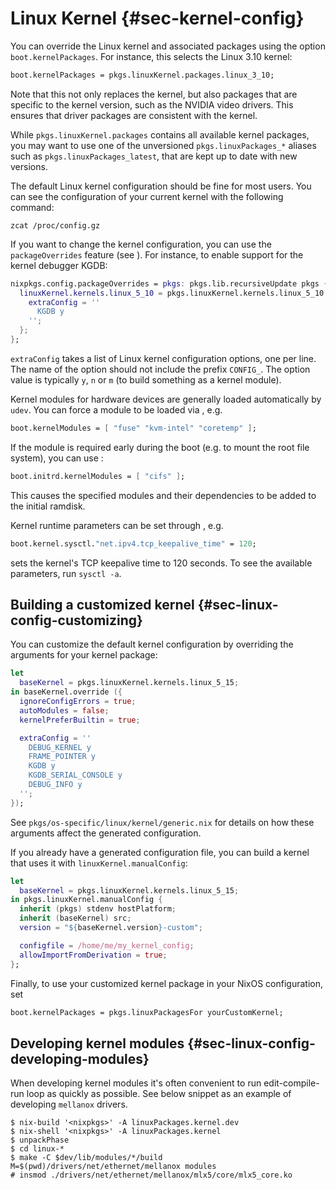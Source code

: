 # Linux Kernel {#sec-kernel-config}

You can override the Linux kernel and associated packages using the
option `boot.kernelPackages`. For instance, this selects the Linux 3.10
kernel:

```nix
boot.kernelPackages = pkgs.linuxKernel.packages.linux_3_10;
```

Note that this not only replaces the kernel, but also packages that are
specific to the kernel version, such as the NVIDIA video drivers. This
ensures that driver packages are consistent with the kernel.

While `pkgs.linuxKernel.packages` contains all available kernel packages,
you may want to use one of the unversioned `pkgs.linuxPackages_*` aliases
such as `pkgs.linuxPackages_latest`, that are kept up to date with new
versions.

The default Linux kernel configuration should be fine for most users.
You can see the configuration of your current kernel with the following
command:

```ShellSession
zcat /proc/config.gz
```

If you want to change the kernel configuration, you can use the
`packageOverrides` feature (see [](#sec-customising-packages)). For
instance, to enable support for the kernel debugger KGDB:

```nix
nixpkgs.config.packageOverrides = pkgs: pkgs.lib.recursiveUpdate pkgs {
  linuxKernel.kernels.linux_5_10 = pkgs.linuxKernel.kernels.linux_5_10.override {
    extraConfig = ''
      KGDB y
    '';
  };
};
```

`extraConfig` takes a list of Linux kernel configuration options, one
per line. The name of the option should not include the prefix
`CONFIG_`. The option value is typically `y`, `n` or `m` (to build
something as a kernel module).

Kernel modules for hardware devices are generally loaded automatically
by `udev`. You can force a module to be loaded via
[](#opt-boot.kernelModules), e.g.

```nix
boot.kernelModules = [ "fuse" "kvm-intel" "coretemp" ];
```

If the module is required early during the boot (e.g. to mount the root
file system), you can use [](#opt-boot.initrd.kernelModules):

```nix
boot.initrd.kernelModules = [ "cifs" ];
```

This causes the specified modules and their dependencies to be added to
the initial ramdisk.

Kernel runtime parameters can be set through
[](#opt-boot.kernel.sysctl), e.g.

```nix
boot.kernel.sysctl."net.ipv4.tcp_keepalive_time" = 120;
```

sets the kernel's TCP keepalive time to 120 seconds. To see the
available parameters, run `sysctl -a`.

## Building a customized kernel {#sec-linux-config-customizing}

You can customize the default kernel configuration by overriding the arguments for your kernel package:

```nix
let
  baseKernel = pkgs.linuxKernel.kernels.linux_5_15;
in baseKernel.override ({
  ignoreConfigErrors = true;
  autoModules = false;
  kernelPreferBuiltin = true;

  extraConfig = ''
    DEBUG_KERNEL y
    FRAME_POINTER y
    KGDB y
    KGDB_SERIAL_CONSOLE y
    DEBUG_INFO y
  '';
});
```

See `pkgs/os-specific/linux/kernel/generic.nix` for details on how these arguments
affect the generated configuration.

If you already have a generated configuration file, you can build a kernel that uses it with `linuxKernel.manualConfig`:

```nix
let
  baseKernel = pkgs.linuxKernel.kernels.linux_5_15;
in pkgs.linuxKernel.manualConfig {
  inherit (pkgs) stdenv hostPlatform;
  inherit (baseKernel) src;
  version = "${baseKernel.version}-custom";

  configfile = /home/me/my_kernel_config;
  allowImportFromDerivation = true;
};
```

Finally, to use your customized kernel package in your NixOS configuration, set

```nix
boot.kernelPackages = pkgs.linuxPackagesFor yourCustomKernel;
```

## Developing kernel modules {#sec-linux-config-developing-modules}

When developing kernel modules it\'s often convenient to run
edit-compile-run loop as quickly as possible. See below snippet as an
example of developing `mellanox` drivers.

```ShellSession
$ nix-build '<nixpkgs>' -A linuxPackages.kernel.dev
$ nix-shell '<nixpkgs>' -A linuxPackages.kernel
$ unpackPhase
$ cd linux-*
$ make -C $dev/lib/modules/*/build M=$(pwd)/drivers/net/ethernet/mellanox modules
# insmod ./drivers/net/ethernet/mellanox/mlx5/core/mlx5_core.ko
```
